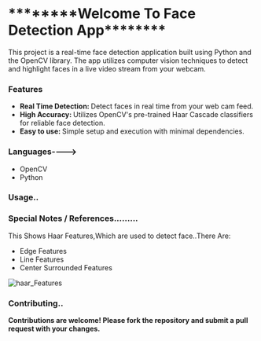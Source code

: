 <h1>********Welcome To Face Detection App********</h1>

This project is a real-time face detection application built using Python and the OpenCV library. The app utilizes computer vision techniques to detect and highlight faces in a live video stream from your webcam.

<h3>Features</h3>
<ul><li><b>Real Time Detection: </b> Detect faces in real time from your web cam feed.</li>
<li><b>High Accuracy: </b> Utilizes OpenCV's pre-trained Haar Cascade classifiers for reliable face detection.</li>
<li><b>Easy to use: </b> Simple setup and execution with minimal dependencies.</li>

</ul>

<h3>Languages----></h3>
<ul>
  <li>OpenCV</li>
  <li>Python</li>
</ul>

<h3>Usage..</h3>

<h3>Special Notes / References.........</h3>
<p>This Shows Haar Features,Which are used to detect face..There Are:</p>
<ul>
  <li>Edge Features</li>
  <li>Line Features</li>
  <li>Center Surrounded Features </li>
  
</ul>

![haar_Features](https://github.com/rishininawodi/Face-Detection-Web-App/assets/123630889/a3ecb8a1-93df-4797-a61d-728a65ac4a46)

<h3>Contributing..</h3>
<p><b>Contributions are welcome! Please fork the repository and submit a pull request with your changes.</b></p>

